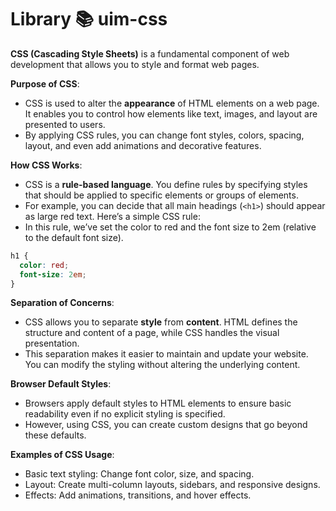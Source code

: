 # **Library 📚 uim-css**

**CSS (Cascading Style Sheets)** is a fundamental component of web development that allows you to style and format web pages.

**Purpose of CSS**:

- CSS is used to alter the **appearance** of HTML elements on a web page. It enables you to control how elements like text, images, and layout are presented to users.
- By applying CSS rules, you can change font styles, colors, spacing, layout, and even add animations and decorative features.

**How CSS Works**:

- CSS is a **rule-based language**. You define rules by specifying styles that should be applied to specific elements or groups of elements.
- For example, you can decide that all main headings (`<h1>`) should appear as large red text. Here’s a simple CSS rule:
- In this rule, we’ve set the color to red and the font size to 2em (relative to the default font size).

```css
h1 {
  color: red;
  font-size: 2em;
}
```

**Separation of Concerns**:

- CSS allows you to separate **style** from **content**. HTML defines the structure and content of a page, while CSS handles the visual presentation.
- This separation makes it easier to maintain and update your website. You can modify the styling without altering the underlying content.

**Browser Default Styles**:

- Browsers apply default styles to HTML elements to ensure basic readability even if no explicit styling is specified.
- However, using CSS, you can create custom designs that go beyond these defaults.

**Examples of CSS Usage**:

- Basic text styling: Change font color, size, and spacing.
- Layout: Create multi-column layouts, sidebars, and responsive designs.
- Effects: Add animations, transitions, and hover effects.

